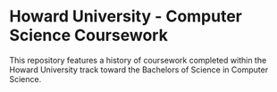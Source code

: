 # Howard University - Computer Science Coursework
This repository features a history of coursework completed within the Howard University track toward the Bachelors of Science in Computer Science. 
